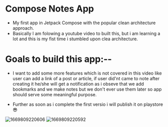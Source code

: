  # Compose Notes App  
 * My first app in Jetpack Compose with the popular clean architecture approach.
 * Basically I am folowing a youtube video to built this, but i am learning a lot and this is my fist time i stumbled upon clea architecture.
 
 # Goals to build this app:--
 
 * I want to add some more features which is not covered in this video like user can add a link of a post or article,
    if user did'nt came to note after    creating it he/she will get a notification as i obseve that we add bookmarks and we make notes but we don't ever       use them later so app should serve some meaningful purpose.
 
 * Further as soon as i complete the first versio i will publish it on playstore 😎 
 
![1669809220606](https://user-images.githubusercontent.com/72120614/204789955-2049eee0-af1f-41b0-8bc2-bc64f6c8e66a.jpg)
![1669809220592](https://user-images.githubusercontent.com/72120614/204790005-441e259b-3ffe-4402-880d-26a7b90bdfc3.jpg)
